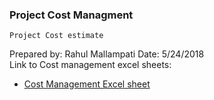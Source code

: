 ### Project Cost Managment
	Project Cost estimate				
Prepared by: Rahul Mallampati	Date:	5/24/2018	
Link to Cost management excel sheets:
- [Cost Management Excel sheet ](https://github.com/Rahulmallampati825/Project-Managment-Made-Easy/blob/master/docs/cost_management.xlsx)
					
